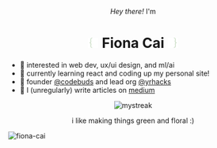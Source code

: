 <p align="center"><em>Hey there!</em> I'm</p>

<h1 align="center">
  <img src="IMG_8044-removebg-preview.png" width="21"/>
  Fiona Cai
  <img src="IMG_8045-removebg-preview.png" width="21"/>
</h1>

- 🌱 interested in web dev, ux/ui design, and ml/ai
- 🌱 currently learning react and coding up my personal site!
- 🌱 founder [@codebuds](https://github.com/codebuds]) and lead org [@yrhacks](https://github.com/yrhacks)
- 🌱 I (unregularly) write articles on [medium](https://medium.com/@fiona-cai)

<p align="center">
<img src="https://streak-stats.demolab.com?user=fiona-cai&theme=ocean-gradient&hide_border=true&background=45%2C56744E%2C222D1F" alt="mystreak"/>
</p>

<p align="center">i like making things green and floral :)</p>

<img src="https://komarev.com/ghpvc/?username=fiona-cai&label=Profile%20views&color=56744E&style=flat" alt="fiona-cai" /> 

